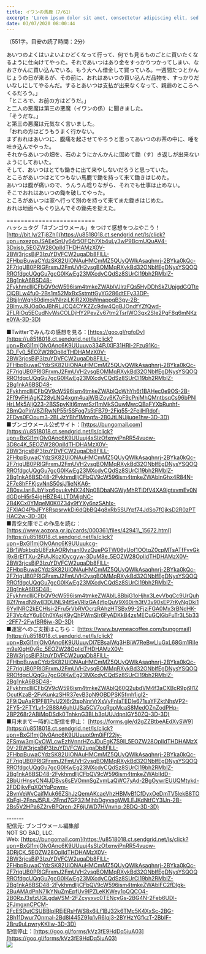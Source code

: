 ```yaml
---
title: イワンの馬鹿（7/61）
excerpt: 'Lorem ipsum dolor sit amet, consectetur adipiscing elit, sed do eiusmod tempor incididunt ut labore et dolore magna aliqua. Praesent elementum facilisis leo vel fringilla est ullamcorper eget. At imperdiet dui accumsan sit amet nulla facilisi morbi tempus.'
date: 03/07/2020 08:00:44
---
```


（551字。目安の読了時間：2分）  
  
あいつのよくはいよいよひどくなって行って、何でも見るものごとに買いたくなるように仕向けてやった。それであいつはあり金をすっかりつかってしまい、なおさかんに買い込んでいる。もう大へん借金して買っている。一週間たつとかんじょうの日が来るが、その前に、おれはあいつの買い込んだ品物を、すっかりだいなしにしてやるんだ。するとあいつは支払が出来なくなって、親爺のところへくるだろう。」  
「ところで、お前の方はどうだ。」  
と二人の悪魔は第三の悪魔（イワンの係）に聞きました。  
「そうだな。」  
と第三の悪魔は元気なく言いました。  
「おれの方はどうもうまく行かない。  
まずおれはあいつに、腹痛を起させてやろうと思ってあいつのお茶の中に、唾を吐き込んでやった。  
それからあいつの畑を、石のようにかんかんに固めて鋤（す）き返しが出来ないようにしておいた。  
そして、あいつはとても鋤きに出て来やしないだろうと思っていた。  
ところがあいつはとてつもない馬鹿で鋤を持って来て鋤きはじめた。  
あいつは腹が痛いので、うんうん唸りながら、それでも仕事は止めない。  
そこでおれはあいつの鋤を破してやった。  
ところがあいつは家へ行って別のを持って来てまた鋤きはじめた。  
おれは地面へもぐり込んでその鋤先を捉えた。  
  
\=========================  
ハッシュタグ「#ブンゴウメール」をつけて感想をつぶやこう！　  
[http://bit.ly/2Tj8Zhl](https://u8518018.ct.sendgrid.net/ls/click?upn=nxezppJSAEeSnUy64r5OFQh7Xb4uLy3wP9BcmUQuAV4-3Dxisb_5EOZW28OpIldTHDHAMzX0V-2BW3rjcsBjP3IzuYDVFCW2ugaDb8FlLL-2FHbpBuwaCYdzSK82UiONAuHMCmMZ5QUyQWlkAsaqhnrj-2BYka0kQc-2F7rigUB0PRlGFrxmJ2FmUVH2vsgBOMMqRXykBd32ONbIfEgDNysYSQOQRROfdgcUQgGu7gcG0lKwEg23MXcdyCQdSz8SUrCl19bh2RMblZ-2Bg1nkA6BSD48-2FykhmdlljCFbQV9cW596ism4tmkeZWAblVJlrzFQs5HyDDhSkZUpjgdGQTteCjQBLw4fu0-2Bs1m52MxBxSstmttGyYG286dtEFy33DP-2BtjjInWgh80djmoVNlrzjLKIR2X0bWmappgB3gy-2B-2BlmvJ9JOq0oJBhRLJCQ4CYKZZc9dw4QgBJOndfYZfQwd-2FLRiOg5ECudNvWsCOLDjHY2PevZv67tm2TsrlWO3gx2SIe2PgF8q6mNKze0YA-3D-3D)  
  
■Twitterでみんなの感想を見る：[https://goo.gl/rgfoDv](https://u8518018.ct.sendgrid.net/ls/click?upn=BxGl1mjOlv0Anc6K9UUuuvo334PJXlF31HRI-2Fzu91Kc-3D_Fy0_5EOZW28OpIldTHDHAMzX0V-2BW3rjcsBjP3IzuYDVFCW2ugaDb8FlLL-2FHbpBuwaCYdzSK82UiONAuHMCmMZ5QUyQWlkAsaqhnrj-2BYka0kQc-2F7rigUB0PRlGFrxmJ2FmUVH2vsgBOMMqRXykBd32ONbIfEgDNysYSQOQRROfdgcUQgGu7gcG0lKwEg23MXcdyCQdSz8SUrCl19bh2RMblZ-2Bg1nkA6BSD48-2FykhmdlljCFbQV9cW596ism4tmkeZWAblQoWhYh6t1BAHec0e9OS-2B-2Ff9yFHiAgKZ28yLNQ4xgm4uajWBiZoy6K7oF9cPnjMhQMntbsqCs96bPNlHrLMk5AIjQ23-2BSSpyKltI6mwrSzl1mMkSOuwMwcQBaFYXbRunhf-2BmQoPinV8ZIRwNP55r5SFog7s5tFB79-2Fiq55-2FeilHRdof-2FDvs0FOoum3-2BLJzYBhf1Mmqfa-2B0JtLNUijuqe1hw-3D-3D)  
■ブンゴウメール公式サイト：[https://bungomail.com](https://u8518018.ct.sendgrid.net/ls/click?upn=BxGl1mjOlv0Anc6K9UUuuj4sSlzOfxmyiPnRR54vuow-3D8c4K_5EOZW28OpIldTHDHAMzX0V-2BW3rjcsBjP3IzuYDVFCW2ugaDb8FlLL-2FHbpBuwaCYdzSK82UiONAuHMCmMZ5QUyQWlkAsaqhnrj-2BYka0kQc-2F7rigUB0PRlGFrxmJ2FmUVH2vsgBOMMqRXykBd32ONbIfEgDNysYSQOQRROfdgcUQgGu7gcG0lKwEg23MXcdyCQdSz8SUrCl19bh2RMblZ-2Bg1nkA6BSD48-2FykhmdlljCFbQV9cW596ism4tmkeZWAblnGhx4R84N-2F7e8hFFKjsvNnS50sjJ1ieNKA6-2B0svJari8JbYIxp6pvukvhIX24Nq0BDbaNGWyMhRTiDfV4XA9igtxvmEv0NdGDpHi5r54igHBZB4LLTDMjqNC-2B4KCx0YMqeM0K0Z34y9fYXy6nzSAhIx-2FXlAO4PbJFY8RspsrwkDi6dQbBQ4g8xRb5SUYpf74JdSo7fGjksD2R0zPTHAC2w-3D-3D)  
■青空文庫でこの作品を読む：[https://www.aozora.gr.jp/cards/000361/files/42941\_15672.html](https://u8518018.ct.sendgrid.net/ls/click?upn=BxGl1mjOlv0Anc6K9UUuukcg-2Br1WqkbqbU8FzkAORlyhanI0vzQuePGTW06yUof1OOtgZ0cpMTsATfFvvGkl9xBrEfTXu-2FrAJKozlOycgyw-3DuM8e_5EOZW28OpIldTHDHAMzX0V-2BW3rjcsBjP3IzuYDVFCW2ugaDb8FlLL-2FHbpBuwaCYdzSK82UiONAuHMCmMZ5QUyQWlkAsaqhnrj-2BYka0kQc-2F7rigUB0PRlGFrxmJ2FmUVH2vsgBOMMqRXykBd32ONbIfEgDNysYSQOQRROfdgcUQgGu7gcG0lKwEg23MXcdyCQdSz8SUrCl19bh2RMblZ-2Bg1nkA6BSD48-2FykhmdlljCFbQV9cW596ism4tmkeZWAblL8BbjG1oHjhx3LevVbgCc9UrQuhBZf7msdN9w83DUNL94fSeVRlzGA4jflpQuV9X60irh3tV3v90sEP7rKyNgDki16YyINRC2kECHlsi-2Fru5rVbRVOcrzRAhzHTSBx99-2FjzjFGA0Mx3rBNdHK-2F3Vc4zY6uE0h0YAsjK9yQhPWmSIr6FyADKkB4zsMECuGQlGbFuTr3L5b33-2FF7-2FwfBR6jw-3D-3D)  
■運営へのご支援はこちら： [https://www.buymeacoffee.com/bungomail](https://u8518018.ct.sendgrid.net/ls/click?upn=BxGl1mjOlv0Anc6K9UUuuvDl7EBsalWq3HBiW7ReBwLluGxL68Gm1RiIem9eXlgH0yRc_5EOZW28OpIldTHDHAMzX0V-2BW3rjcsBjP3IzuYDVFCW2ugaDb8FlLL-2FHbpBuwaCYdzSK82UiONAuHMCmMZ5QUyQWlkAsaqhnrj-2BYka0kQc-2F7rigUB0PRlGFrxmJ2FmUVH2vsgBOMMqRXykBd32ONbIfEgDNysYSQOQRROfdgcUQgGu7gcG0lKwEg23MXcdyCQdSz8SUrCl19bh2RMblZ-2Bg1nkA6BSD48-2FykhmdlljCFbQV9cW596ism4tmkeZWAblQ60Q2ubdVM4f3aCXBcR9pj9I1ZOcutKzaB-2FvKunkzSHR37evB3pN9OBDPSK5fmh1jgl2-2F9iQuAaR1PF81PvU2X6r2tspNnrVrXsVyFnIaTEDIe671saYFZktNhsVP2-2FY5-2FTYLv1-2B88A6uhUJSa5CV7oqRgpMcaS8MedOZnZodPHp-2BP268r2ABiMpDSdk0TnhknG3BLb3qUUJdpnIGY50ZQ-3D-3D)  
■月末まで一時的に配信を停止： [https://forms.gle/d2gZZBtbeAEdXySW9](https://u8518018.ct.sendgrid.net/ls/click?upn=BxGl1mjOlv0Anc6K9UUuuot9m0iFf22jy-2FSmw3mjCyOWLcwEzhVnnrHZcJDuEgK7S9ll_5EOZW28OpIldTHDHAMzX0V-2BW3rjcsBjP3IzuYDVFCW2ugaDb8FlLL-2FHbpBuwaCYdzSK82UiONAuHMCmMZ5QUyQWlkAsaqhnrj-2BYka0kQc-2F7rigUB0PRlGFrxmJ2FmUVH2vsgBOMMqRXykBd32ONbIfEgDNysYSQOQRROfdgcUQgGu7gcG0lKwEg23MXcdyCQdSz8SUrCl19bh2RMblZ-2Bg1nkA6BSD48-2FykhmdlljCFbQV9cW596ism4tmkeZWAblIdD-2BbUrHnsyCN4lJDBvs6sEVOmnSgZvmLaQWC7yAd-2BgOywrEUUQMtykd-2FDDjkvFqXQtYqPowm-2BvnVeWvCajfMuk66ZShJzQemAKcaeVhzHBMyBfCfDyxOeDmTV5lekB8TOKbFgj-2FnqJ5PJL-2Fmd7GP32lMIhbDgyvagWMLEJKdNtfCY3IJn-2B-2Bs5V2HPa6Z2rvBPQren-2F6jUWD7HVnvnq-2BDQ-3D-3D)  
  
\-------  
配信元: ブンゴウメール編集部  
NOT SO BAD, LLC.  
Web: [https://bungomail.com](https://u8518018.ct.sendgrid.net/ls/click?upn=BxGl1mjOlv0Anc6K9UUuuj4sSlzOfxmyiPnRR54vuow-3DRjCK_5EOZW28OpIldTHDHAMzX0V-2BW3rjcsBjP3IzuYDVFCW2ugaDb8FlLL-2FHbpBuwaCYdzSK82UiONAuHMCmMZ5QUyQWlkAsaqhnrj-2BYka0kQc-2F7rigUB0PRlGFrxmJ2FmUVH2vsgBOMMqRXykBd32ONbIfEgDNysYSQOQRROfdgcUQgGu7gcG0lKwEg23MXcdyCQdSz8SUrCl19bh2RMblZ-2Bg1nkA6BSD48-2FykhmdlljCFbQV9cW596ism4tmkeZWAblFC2fDlgk-2BuAMAdPnN7IkYNuZmEpfUv9IPZLeKKWey1oQQCO4-2B0RzJ3sfzUGLgdaVSM-2FZcyyxvc0TENcyGs-2BG4N-2Feb6UDl-2FJmgxnCPCM-2FcESDutCSUBBIpIREjERsHWS8x6iLf1BJ32k6TMc5K4XxSc-2BG-2Bh11Dwur7Onmal-2Bd8I445Z91q1vR6lqj3-2BYHzYGfkzT-2BbIF-2Bru9uLpwryKKlIw-3D-3D)  
配信停止：[https://goo.gl/forms/kVz3fE9HdDq5iuA03](https://goo.gl/forms/kVz3fE9HdDq5iuA03)  
![](https://u8518018.ct.sendgrid.net/wf/open?upn=ypZaqTjaYrwJSsa-2BLe7H7RcvxSux8rtM6dMtnptkxLQMLiJbmQ03whDMSt9-2BvxM-2BKE6ujadHWCHS-2FYDUUXrKB1ko48yvbyCc0cRihB-2Fp5Bay9wjnwFFFSOMUGZ1XsQFL6p8hp16D1yieF4SRPfSVoPSzMciopOnmRI7-2F7ncymlR12o8QrXExBTqUYkIzm3cLQlLtmsYXTkvLciW4mvDeO4Ji5PdzNql2OBeQuXGnMgisUr2Ljw9NAKS1KlOlSoOtu0vKgN-2BdJcM-2F-2FzUMTwjG-2BinoPjholvW4F5GVg67ZKpf6YgPhlssdmvcvUFQgtVIY8oEnsoXBsxGqRsvsiT13iVUxNoznuix8Tmsg9FHZzDwtuex64HoRqfDDpWkI6XNjE6ezW7o0-2FUxx9eKOcXXouRksWkb484nnkQgK0-2F9EtMu-2Bk-2BliJkJwS2d73pEPajLIKxWKq7voPemB6j5MqIH-2Bgw-3D-3D)